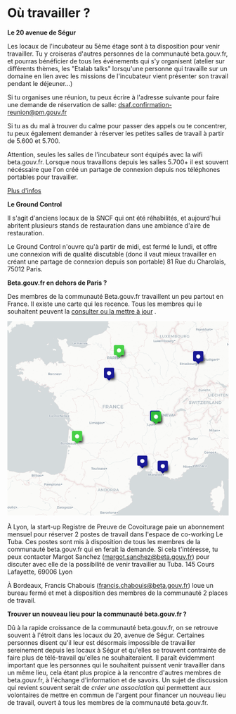 # Où travailler ?

**Le 20 avenue de Ségur**

Les locaux de l'incubateur au 5ème étage sont à ta disposition pour venir travailler. Tu y croiseras d'autres personnes de la communauté beta.gouv.fr, et pourras bénéficier de tous les événements qui s'y organisent \(atelier sur différents thèmes, les "Etalab talks" lorsqu'une personne qui travaille sur un domaine en lien avec les missions de l'incubateur vient présenter son travail pendant le déjeuner...\)

Si tu organises une réunion, tu peux écrire à l'adresse suivante pour faire une demande de réservation de salle: dsaf.confirmation-reunion@pm.gouv.fr

Si tu as du mal à trouver du calme pour passer des appels ou te concentrer, tu peux également demander à réserver les petites salles de travail à partir de 5.600 et 5.700.

Attention, seules les salles de l'incubateur sont équipés avec la wifi beta.gouv.fr. Lorsque nous travaillons depuis les salles 5.700+ il est souvent nécéssaire que l'on créé un partage de connexion depuis nos téléphones portables pour travailler.

[Plus d'infos](focus-segur.md)

**Le Ground Control**

Il s'agit d'anciens locaux de la SNCF qui ont été réhabilités, et aujourd'hui abritent plusieurs stands de restauration dans une ambiance d'aire de restauration.

Le Ground Control n'ouvre qu'à partir de midi, est fermé le lundi, et offre une connexion wifi de qualité discutable \(donc il vaut mieux travailler en créant une partage de connexion depuis son portable\) 81 Rue du Charolais, 75012 Paris.

**Beta.gouv.fr en dehors de Paris ?**

Des membres de la communauté Beta.gouv.fr travaillent un peu partout en France. Il existe une carte qui les recence. Tous les membres qui le souhaitent peuvent la [consulter ou la mettre à jour](http://umap.openstreetmap.fr/fr/map/anonymous-edit/498937:rNZ9vgD45VPxZlCh2TPIJoO6K0A) .

[![Carte de la communaut&#xE9;](../../.gitbook/assets/image%20%2815%29.png)](http://umap.openstreetmap.fr/fr/map/anonymous-edit/498937:rNZ9vgD45VPxZlCh2TPIJoO6K0A)

À Lyon, la start-up Registre de Preuve de Covoiturage paie un abonnement mensuel pour réserver 2 postes de travail dans l'espace de co-working Le Tuba. Ces postes sont mis à disposition de tous les membres de la communauté beta.gouv.fr qui en ferait la demande. Si cela t'intéresse, tu peux contacter Margot Sanchez \(margot.sanchez@beta.gouv.fr\) pour discuter avec elle de la possibilité de venir travailler au Tuba. 145 Cours Lafayette, 69006 Lyon

À Bordeaux, Francis Chabouis \(francis.chabouis@beta.gouv.fr\) loue un bureau fermé et met à disposition des membres de la communauté 2 places de travail.

**Trouver un nouveau lieu pour la communauté beta.gouv.fr ?**

Dû à la rapide croissance de la communauté beta.gouv.fr, on se retrouve souvent à l'étroit dans les locaux du 20, avenue de Ségur. Certaines personnes disent qu'il leur est désormais impossible de travailler sereinement depuis les locaux à Ségur et qu'elles se trouvent contrainte de faire plus de télé-travail qu'elles ne souhaiteraient. Il paraît évidemment important que les personnes qui le souhaitent puissent venir travailler dans un même lieu, cela étant plus propice à la rencontre d'autres membres de beta.gouv.fr, à l'échange d'information et de savoirs. Un sujet de discussion qui revient souvent serait de _créer une association_ qui permettent aux volontaires de mettre en commun de l'argent pour financer un nouveau lieu de travail, ouvert à tous les membres de la communauté beta.gouv.fr.

